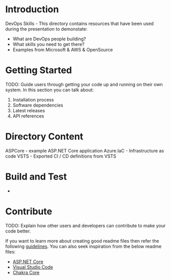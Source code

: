 # Introduction 
DevOps Skills - This directory contains resources that have been used during the presentation to demonstate:

* What are DevOps people building?
* What skills you need to get there?
* Examples from Microsoft & AWS & OpenSource

# Getting Started
TODO: Guide users through getting your code up and running on their own system. In this section you can talk about:
1.	Installation process
2.	Software dependencies
3.	Latest releases
4.	API references

# Directory Content
ASPCore   - example ASP.NET Core application
Azure.IaC - Infrastructure as code
VSTS      - Exported CI / CD definitions from VSTS

# Build and Test
-

# Contribute
TODO: Explain how other users and developers can contribute to make your code better. 

If you want to learn more about creating good readme files then refer the following [guidelines](https://www.visualstudio.com/en-us/docs/git/create-a-readme). You can also seek inspiration from the below readme files:
- [ASP.NET Core](https://github.com/aspnet/Home)
- [Visual Studio Code](https://github.com/Microsoft/vscode)
- [Chakra Core](https://github.com/Microsoft/ChakraCore)
